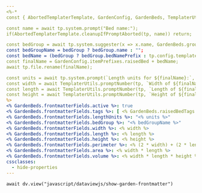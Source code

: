 ```yaml
---
<%-*
const { AbortedTemplaterTemplate, GardenConfig, GardenBeds, TemplaterUtils } = await cJS();

const name = await tp.system.prompt("Bed name:");
if(AbortedTemplaterTemplate.cleanupIfPromptAborted(tp, name)) return;

const bedGroup = await tp.system.suggester(x => x.name, GardenBeds.groups, null, `Pick the bed group for ${name}.`);
const bedGroupName = bedGroup ? bedGroup.name : "";
const bedName = (bedGroup ? bedGroup.bedNamePrefix : tp.config.template_file.basename.replace("Garden Inventory - ", "")) + ` ${name}`
const finalName = GardenConfig.itemPrefixes.raisedBed + bedName;
await tp.file.rename(finalName);

const units = await tp.system.prompt(`Length units for ${finalName}:`, GardenConfig.lengthUnits);
const width = await TemplaterUtils.promptNumber(tp, `Width of ${finalName} (${units}):`);
const length = await TemplaterUtils.promptNumber(tp, `Length of ${finalName} (${units}):`);
const height = await TemplaterUtils.promptNumber(tp, `Height of ${finalName} (${units}):`);
%>
<% GardenBeds.frontmatterFields.active %>: true
<% GardenBeds.frontmatterFields.tags %>: [ <% GardenBeds.raisedBedTags.join(", ") %> ]
<% GardenBeds.frontmatterFields.lengthUnits %>: "<% units %>"
<% GardenBeds.frontmatterFields.bedGroup %>: "<% bedGroupName %>"
<% GardenBeds.frontmatterFields.width %>: <% width %>
<% GardenBeds.frontmatterFields.length %>: <% length %>
<% GardenBeds.frontmatterFields.height %>: <% height %>
<% GardenBeds.frontmatterFields.perimeter %>: <% (2 * width) + (2 * length) %>
<% GardenBeds.frontmatterFields.area %>: <% width * length %>
<% GardenBeds.frontmatterFields.volume %>: <% width * length * height %>
cssclasses:
  - hide-properties
---
```


```dataviewjs
await dv.view("javascript/dataviewjs/show-garden-frontmatter")
```
